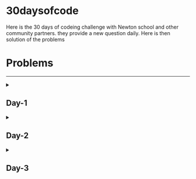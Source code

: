 # 30daysofcode
Here is the 30 days of codeing challenge with Newton school and other community partners. they provide a new question daily. Here is then solution of the problems

<h1>Problems</h1>
<hr>
<details>
  <summary><h2>Day-1</h2></summary>
  <p>Newton went to a mall. There are N items in a shop. For each i=1, 2, …, N, the price of the i- th item is Ai Rs. Newton has K coupons. Each coupon can be used on one item. You can use any number of coupons, possibly zero, on the same item. Using k coupons on an item with a price of a Rs allows him to buy it for max{a−kX, 0} Rs.
Print the minimum amount of money Newton needs to buy all the items.
Input
Input is given from Standard Input in the following format:
N K X
A1 A2..... AN

Constraints
1≤N≤2×10^5
1≤K, X≤10^9
1≤Ai ≤10^9

All values in the input are integers.
Output
Print the answer.
Example
Sample Input 1
5 4 7
8 3 10 5 13

Sample Output 1
12

Sample Input 2
5 100 7
8 3 10 5 13

Sample Output 2
0

Sample Input 3
20 815 60
2066 3193 2325 4030 3725 1669 1969 763 1653 159 5311 5341 4671 2374 4513 285 810 742 2981 202

Sample Output 3
112</p>
</details>

<details>
  <summary><h2>Day-2</h2></summary>
  <p>The students of Newton School threw a grand party to celebrate their hard work and achievements. They danced and sang the night away, enjoying delicious food and creating memories that would last a lifetime.
There are N guests in the party and N-1 relationships are given. The guests are numbered 1, 2,. , N. The i- th relationship depicts that guest ai and guest bi are friends.
Determine whether a guest exists or not who is a friend of all other guests.
Here, we only consider the direct friendship.
Input
Input is given from Standard Input in the following format:

N

a1 b1
a2 b2
a3 b3
.
.
.
.
an-1 bn-1


Constraints
3 ≤ N ≤ 10^5
1 ≤ ai, bi ≤ N
i≤N
Output
If a guest exists or who is a friend of all other guests, print "Yes" else print "No".
Example
Sample Input 1
5
1 4
2 4
3 4
4 5

Sample Output 1
Yes

Sample Input 2
4
2 4
1 4
2 3

Sample Output 2
No

Sample Input 3
10
3 10
4 10
9 10
1 10
7 10
5 10
2 10
8 10
6 10

Sample Output 3
Yes</p>
</details>


<details>
  <summary><h2>Day-3</h2></summary>
  <p>Edward participated in one maths competition. He was asked to find the number of ways to choose a pair of an even number and an odd number from the positive integers between 1 and N (inclusive). The order does not matter.
Input
The input line contains only one input N.

Constraints
2≤N≤100
N is an integer.
Output
Print the number of ways to choose a pair of an even number and an odd number from the positive integers between 1 and N (inclusive).
Example
Sample Input 1
3

Sample Output 1
2

Sample Input 2
6

Sample Output 2
9

Sample Input 3
11

Sample Output 3
30</p>
</details>

